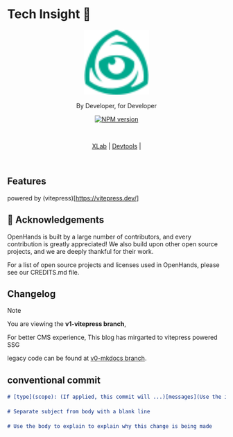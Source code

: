 # Tech Insight 🎉 
<p align="center">
<img src="docs/public/logo.svg" width="150" alt="Blog Logo" />
</p>

<p align="center">
By Developer, for Developer
</p>

<p align="center">
<a href="">
<img src="https://img.shields.io/badge/Version-0.1.0-a7f3d0?labelColor=%23047857" alt="NPM version" />
</a>
</p>

<br>
<p align="center">
<a href="https://github.com/xiyuan404/tech_insight/xlab">XLab</a> |
<a href="https://github.com/xiyuan404/tech_insight/devtools/">Devtools</a> |
</p>
<br>


## Features
powered by (vitepress)[https://vitepress.dev/]


## 🙏 Acknowledgements

OpenHands is built by a large number of contributors, and every contribution is greatly appreciated! We also build upon other open source projects, and we are deeply thankful for their work.

For a list of open source projects and licenses used in OpenHands, please see our CREDITS.md file.

## Changelog

> [!NOTE]
> You are viewing the **v1-vitepress branch**,
> 
> For better CMS experience, This blog has mirgarted to vitepress powered SSG
> 
> legacy code can be found at  [v0-mkdocs branch](https://github.com/xiyuan404/tech_insight/tree/v0-mkdocs). 


## conventional commit


```md
# [type](scope): (If applied, this commit will ...)[messages](Use the imperative mood)

# Separate subject from body with a blank line

# Use the body to explain to explain why this change is being made
```
